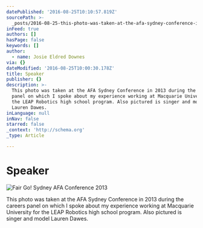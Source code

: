 ```yaml
---
datePublished: '2016-08-25T10:10:57.819Z'
sourcePath: >-
  _posts/2016-08-25-this-photo-was-taken-at-the-afa-sydney-conference-in-2013-du.md
inFeed: true
authors: []
hasPage: false
keywords: []
author:
  - name: Josie Eldred Downes
via: {}
dateModified: '2016-08-25T10:00:30.178Z'
title: Speaker
publisher: {}
description: >-
  This photo was taken at the AFA Sydney Conference in 2013 during the careers
  panel on which I spoke about my experience working at Macquarie University for
  the LEAP Robotics high school program. Also pictured is singer and model
  Lauren Dawes.
inLanguage: null
inNav: false
starred: false
_context: 'http://schema.org'
_type: Article

---
```

# Speaker
![Fair Go! Sydney AFA Conference 2013](https://the-grid-user-content.s3-us-west-2.amazonaws.com/fbcd8ade-ae03-4cc7-8ce4-85feeb00d28c.jpg)

This photo was taken at the AFA Sydney Conference in 2013 during the careers panel on which I spoke about my experience working at Macquarie University for the LEAP Robotics high school program. Also pictured is singer and model Lauren Dawes.